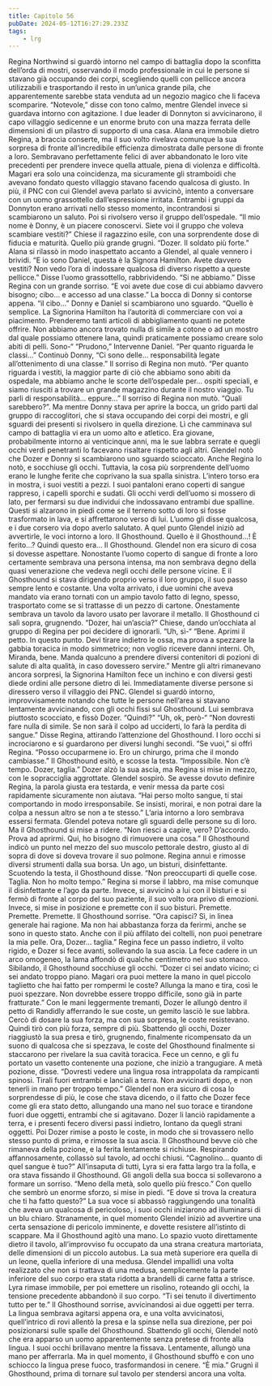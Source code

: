 ```yaml
---
title: Capitolo 56
pubDate: 2024-05-12T16:27:29.233Z
tags:
    - lrg
---
```


Regina Northwind si guardò intorno nel campo di battaglia dopo la sconfitta dell’orda di mostri, osservando il modo professionale in cui le persone si stavano già occupando dei corpi, scegliendo quelli con pellicce ancora utilizzabili e trasportando il resto in un’unica grande pila, che apparentemente sarebbe stata venduta ad un negozio magico che li faceva scomparire.
“Notevole,” disse con tono calmo, mentre Glendel invece si guardava intorno con agitazione.
I due leader di Donnyton si avvicinarono, il capo villaggio sedicenne e un enorme bruto con una mazza ferrata delle dimensioni di un pilastro di supporto di una casa. Alana era immobile dietro Regina, a braccia conserte, ma il suo volto rivelava comunque la sua sorpresa di fronte all’incredibile efficienza dimostrata dalle persone di fronte a loro.
Sembravano perfettamente felici di aver abbandonato le loro vite precedenti per prendere invece quella attuale, piena di violenza e difficoltà. Magari era solo una coincidenza, ma sicuramente gli stramboidi che avevano fondato questo villaggio stavano facendo qualcosa di giusto.
In più, il PNC con cui Glendel aveva parlato si avvicinò, intento a conversare con un uomo grassottello dall’espressione irritata. Entrambi i gruppi da Donnyton erano arrivati nello stesso momento, incontrandosi si scambiarono un saluto. Poi si rivolsero verso il gruppo dell’ospedale.
“Il mio nome è Donny, è un piacere conoscervi. Siete voi il gruppo che voleva scambiare vestiti?” Chiese il ragazzino esile, con una sorprendente dose di fiducia e maturità.
Quello più grande grugnì. “Dozer. Il soldato più forte.”
Alana si rilassò in modo inaspettato accanto a Glendel, al quale vennero i brividi.
“E io sono Daniel, questa è la Signora Hamilton. Avete davvero vestiti? Non vedo l’ora di indossare qualcosa di diverso rispetto a queste pellicce.” Disse l’uomo grassottello, rabbrividendo.
“Si ne abbiamo.” Disse Regina con un grande sorriso. “E voi avete due cose di cui abbiamo davvero bisogno; cibo… e accesso ad una classe.”
La bocca di Donny si contorse appena. “il cibo…”
Donny e Daniel si scambiarono uno sguardo. “Quello è semplice. La Signorina Hamilton ha l’autorità di commerciare con voi a piacimento. Prenderemo tanti articoli di abbigliamento quanti ne potete offrire. Non abbiamo ancora trovato nulla di simile a cotone o ad un mostro dal quale possiamo ottenere lana, quindi praticamente possiamo creare solo abiti di pelli. Sono-“
“Prudono,” Intervenne Daniel.
“Per quanto riguarda le classi…” Continuò Donny, “Ci sono delle… responsabilità legate all’ottenimento di una classe.”
Il sorriso di Regina non mutò. “Per quanto riguarda i vestiti, la maggior parte di ciò che abbiamo sono abiti da ospedale, ma abbiamo anche le scorte dell’ospedale per… ospiti speciali, e siamo riusciti a trovare un grande magazzino durante il nostro viaggio. Tu parli di responsabilità… eppure…” Il sorriso di Regina non mutò. “Quali sarebbero?”.
Ma mentre Donny stava per aprire la bocca, un grido partì dal gruppo di raccoglitori, che si stava occupando dei corpi dei mostri, e gli sguardi dei presenti si rivolsero in quella direzione.
Lì che camminava sul campo di battaglia vi era un uomo alto e atletico. Era giovane, probabilmente intorno ai venticinque anni, ma le sue labbra serrate e quegli occhi verdi penetranti lo facevano risaltare rispetto agli altri.
Glendel notò che Dozer e Donny si scambiarono uno sguardo scioccato. Anche Regina lo notò, e socchiuse gli occhi.
Tuttavia, la cosa più sorprendente dell’uomo erano le lunghe ferite che coprivano la sua spalla sinistra. L’intero torso era in mostra, i suoi vestiti a pezzi. I suoi pantaloni erano coperti di sangue rappreso, i capelli sporchi e sudati.
Gli occhi verdi dell’uomo si mossero di lato, per fermarsi su due individui che indossavano entrambi due spalline.
Questi si alzarono in piedi come se il terreno sotto di loro si fosse trasformato in lava, e si affrettarono verso di lui. L’uomo gli disse qualcosa, e i due corsero via dopo averlo salutato.
A quel punto Glendel iniziò ad avvertirle, le voci intorno a loro.
Il Ghosthound.
Quello è il Ghosthound…!
È ferito…?
Quindi questo era… Il Ghosthound. Glendel non era sicuro di cosa si dovesse aspettare. Nonostante l’uomo coperto di sangue di fronte a loro certamente sembrava una persona intensa, ma non sembrava degno della quasi venerazione che vedeva negli occhi delle persone vicine.
E il Ghosthound si stava dirigendo proprio verso il loro gruppo, il suo passo sempre lento e costante. Una volta arrivato, i due uomini che aveva mandato via erano tornati con un ampio tavolo fatto di legno, spesso, trasportato come se si trattasse di un pezzo di cartone. Onestamente sembrava un tavolo da lavoro usato per lavorare il metallo.
Il Ghosthound ci salì sopra, grugnendo.
“Dozer, hai un’ascia?” Chiese, dando un’occhiata al gruppo di Regina per poi decidere di ignorarli.
“Uh, sì-“
“Bene. Aprimi il petto. In questo punto. Devi tirare indietro le ossa, ma prova a spezzare la gabbia toracica in modo simmetrico; non voglio ricevere danni interni. Oh, Miranda, bene. Manda qualcuno a prendere diversi contenitori di pozioni di salute di alta qualità, in caso dovessero servire.”
Mentre gli altri rimanevano ancora sorpresi, la Signorina Hamilton fece un inchino e con diversi gesti diede ordini alle persone dietro di lei. Immediatamente diverse persone si diressero verso il villaggio dei PNC.
Glendel si guardò intorno, improvvisamente notando che tutte le persone nell’area si stavano lentamente avvicinando, con gli occhi fissi sul Ghosthound.
Lui sembrava piuttosto scocciato, e fissò Dozer. “Quindi?”
“Uh, ok, però-“
“Non dovresti fare nulla di simile. Se non sarà il colpo ad ucciderti, lo farà la perdita di sangue.” Disse Regina, attirando l’attenzione del Ghosthound. I loro occhi si incrociarono e si guardarono per diversi lunghi secondi.
“Se vuoi,” si offrì Regina. “Posso occuparmene io. Ero un chirurgo, prima che il mondo cambiasse.”
Il Ghosthound esitò, e scosse la testa. “Impossibile. Non c’è tempo. Dozer, taglia.”
Dozer alzò la sua ascia, ma Regina si mise in mezzo, con le sopracciglia aggrottate. Glendel sospirò. Se avesse dovuto definire Regina, la parola giusta era testarda, e venir messa da parte così rapidamente sicuramente non aiutava.
“Hai perso molto sangue, ti stai comportando in modo irresponsabile. Se insisti, morirai, e non potrai dare la colpa a nessun altro se non a te stesso.”
L’aria intorno a loro sembrava essersi fermata. Glendel poteva notare gli sguardi delle persone su di loro.
Ma il Ghosthound si mise a ridere. “Non riesci a capire, vero? D’accordo. Prova ad aprirmi. Qui, ho bisogno di rimuovere una cosa.”
Il Ghosthound indicò un punto nel mezzo del suo muscolo pettorale destro, giusto al di sopra di dove si doveva trovare il suo polmone. Regina annuì e rimosse diversi strumenti dalla sua borsa. Un ago, un bisturi, disinfettante.
Scuotendo la testa, il Ghosthound disse. “Non preoccuparti di quelle cose. Taglia. Non ho molto tempo.”
Regina si morse il labbro, ma mise comunque il disinfettante e l’ago da parte. Invece, si avvicinò a lui con il bisturi e si fermò di fronte al corpo del suo paziente, il suo volto ora privo di emozioni. Invece, si mise in posizione e premette con il suo bisturi.
Premette.
Premette.
Premette.
Il Ghosthound sorrise. “Ora capisci? Sì, in linea generale hai ragione. Ma non hai abbastanza forza da ferirmi, anche se sono in questo stato. Anche con il più affilato dei coltelli, non puoi penetrare la mia pelle. Ora, Dozer… taglia.”
Regina fece un passo indietro, il volto rigido, e Dozer si fece avanti, sollevando la sua ascia. La fece cadere in un arco omogeneo, la lama affondò di qualche centimetro nel suo stomaco.
Sibilando, il Ghosthound socchiuse gli occhi. “Dozer ci sei andato vicino; ci sei andato troppo piano. Magari ora puoi mettere la mano in quel piccolo taglietto che hai fatto per rompermi le coste? Allunga la mano e tira, così le puoi spezzare. Non dovrebbe essere troppo difficile, sono già in parte fratturate.”
Con le mani leggermente tremanti, Dozer le allungò dentro il petto di Randidly afferrando le sue coste, un gemito lasciò le sue labbra. Cercò di dosare la sua forza, ma con sua sorpresa, le coste resistevano. Quindi tirò con più forza, sempre di più. Sbattendo gli occhi, Dozer riaggiustò la sua presa e tirò, grugnendo, finalmente ricompensato da un suono di qualcosa che si spezzava, le coste del Ghosthound finalmente si staccarono per rivelare la sua cavità toracica.
Fece un cenno, e gli fu portato un vasetto contenente una pozione, che iniziò a trangugiare. A metà pozione, disse. “Dovresti vedere una lingua rosa intrappolata da rampicanti spinosi. Tirali fuori entrambi e lanciali a terra. Non avvicinarti dopo, e non tenerli in mano per troppo tempo.”
Glendel non era sicuro di cosa lo sorprendesse di più, le cose che stava dicendo, o il fatto che Dozer fece come gli era stato detto, allungando una mano nel suo torace e tirandone fuori due oggetti, entrambi che si agitavano. Dozer li lanciò rapidamente a terra, e i presenti fecero diversi passi indietro, lontano da quegli strani oggetti. Poi Dozer rimise a posto le coste, in modo che si trovassero nello stesso punto di prima, e rimosse la sua ascia.
Il Ghosthound bevve ciò che rimaneva della pozione, e la ferita lentamente si richiuse. Respirando affannosamente, collassò sul tavolo, ad occhi chiusi.
“Cagnolino… quanto di quel sangue è tuo?” All’insaputa di tutti, Lyra si era fatta largo tra la folla, e ora stava fissando il Ghosthound.
Gli angoli della sua bocca si sollevarono a formare un sorriso. “Meno della metà, solo quello più fresco.” Con quello che sembrò un enorme sforzo, si mise in piedi.
“E dove si trova la creatura che ti ha fatto questo?” La sua voce si abbassò raggiungendo una tonalità che aveva un qualcosa di pericoloso, i suoi occhi iniziarono ad illuminarsi di un blu chiaro. Stranamente, in quel momento Glendel iniziò ad avvertire una certa sensazione di pericolo imminente, e dovette resistere all’istinto di scappare. Ma il Ghosthound agitò una mano.
Lo spazio vuoto direttamente dietro il tavolo, all’improvviso fu occupato da una strana creatura martoriata, delle dimensioni di un piccolo autobus. La sua metà superiore era quella di un leone, quella inferiore di una medusa.
Glendel impallidì una volta realizzato che non si trattava di una medusa, semplicemente la parte inferiore del suo corpo era stata ridotta a brandelli di carne fatta a strisce.
Lyra rimase immobile, per poi emettere un risolino, roteando gli occhi, la tensione precedente abbandonò il suo corpo. “Ti sei tenuto il divertimento tutto per te.”
Il Ghosthound sorrise, avvicinandosi ai due oggetti per terra. La lingua sembrava agitarsi appena ora, e una volta avvicinatosi, quell’intrico di rovi allentò la presa e la spinse nella sua direzione, per poi posizionarsi sulle spalle del Ghosthound.
Sbattendo gli occhi, Glendel notò che era apparso un uomo apparentemente senza pretese di fronte alla lingua. I suoi occhi brillavano mentre la fissava. Lentamente, allungò una mano per afferrarla.
Ma in quel momento, il Ghosthound sbuffò e con uno schiocco la lingua prese fuoco, trasformandosi in cenere.
“È mia.” Grugnì il Ghosthound, prima di tornare sul tavolo per stendersi ancora una volta.




